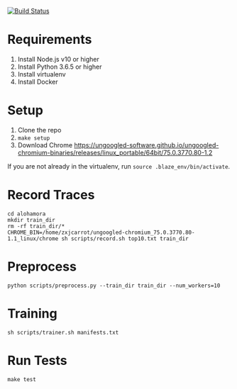 [![Build Status](https://travis-ci.com/nkansal96/blaze.svg?branch=master)](https://travis-ci.com/nkansal96/blaze)

# Requirements

1. Install Node.js v10 or higher
2. Install Python 3.6.5 or higher
3. Install virtualenv
4. Install Docker

# Setup

1. Clone the repo
2. `make setup`
3. Download Chrome https://ungoogled-software.github.io/ungoogled-chromium-binaries/releases/linux_portable/64bit/75.0.3770.80-1.2

If you are not already in the virtualenv, run `source .blaze_env/bin/activate`.

# Record Traces
```
cd alohamora
mkdir train_dir
rm -rf train_dir/*
CHROME_BIN=/home/zxjcarrot/ungoogled-chromium_75.0.3770.80-1.1_linux/chrome sh scripts/record.sh top10.txt train_dir
```

# Preprocess
```
python scripts/preprocess.py --train_dir train_dir --num_workers=10
```

# Training
```
sh scripts/trainer.sh manifests.txt
```
# Run Tests

`make test`

